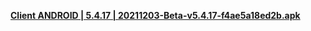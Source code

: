 **[Client ANDROID | 5.4.17 | 20211203-Beta-v5.4.17-f4ae5a18ed2b.apk ](https://bundle.bh3.com/ptpublic/Beta/20211203084540_rr2SYAwojGQ4EftW/20211203-Beta-v5.4.17-f4ae5a18ed2b.apk)**
